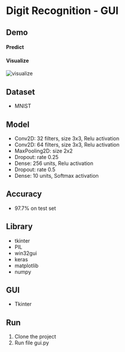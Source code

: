 # Digit Recognition - GUI

## Demo
#### Predict

#### Visualize
![visualize](https://user-images.githubusercontent.com/80868205/121943965-5293f880-cd7c-11eb-8931-584cdea8b0fc.gif)

## Dataset
* MNIST

## Model
* Conv2D: 32 filters, size 3x3, Relu activation
* Conv2D: 64 filters, size 3x3, Relu activation
* MaxPooling2D: size 2x2
* Dropout: rate 0.25
* Dense: 256 units, Relu activation
* Dropout: rate 0.5
* Dense: 10 units, Softmax activation

## Accuracy
* 97.7% on test set

## Library
* tkinter
* PIL
* win32gui
* keras
* matplotlib
* numpy

## GUI
* Tkinter

## Run
1. Clone the project
2. Run file gui.py
